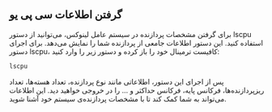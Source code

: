 ## گرفتن اطلاعات سی پی یو
برای گرفتن مشخصات پردازنده در سیستم عامل لینوکس، می‌توانید از دستور lscpu استفاده کنید. این دستور اطلاعات جامعی از پردازنده شما را نمایش می‌دهد. برای اجرای دستور lscpu، کافیست ترمینال خود را باز کرده و دستور زیر را وارد کنید:

```bash
lscpu
```

پس از اجرای این دستور، اطلاعاتی مانند نوع پردازنده، تعداد هسته‌ها، تعداد ریزپردازنده‌ها، فرکانس پایه، فرکانس حداکثر و ... را در خروجی خواهید دید. این اطلاعات می‌تواند به شما کمک کند تا با مشخصات پردازنده‌ی سیستم خود آشنا شوید.

